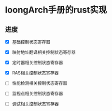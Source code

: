 # loongArch手册的rust实现

##  进度

- [x] 基础控制状态寄存器

- [x] 映射地址翻译相关控制状态寄存器

- [x] 定时器相关控制状态寄存器

- [x] RAS相关控制状态寄存器

- [ ] 性能检测相关控制状态寄存器

- [ ] 监视点相关控制状态寄存器

- [ ] 调试相关控制状态寄存器

  

<script src="https://utteranc.es/client.js"
        repo="https://github.com/kern-crates/docs"
        issue-term="pathname"
        theme="github-dark"
        crossorigin="anonymous"
        async>
</script>